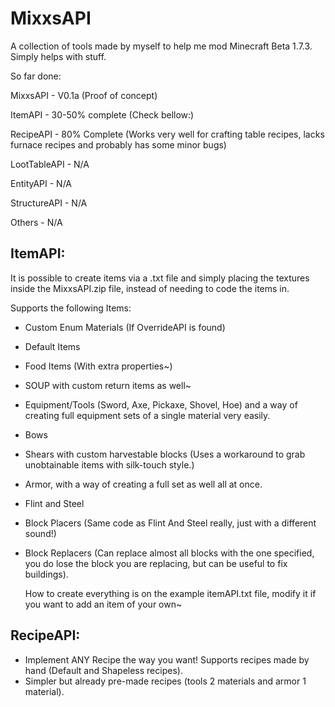 # MixxsAPI

A collection of tools made by myself to help me mod Minecraft Beta 1.7.3.
Simply helps with stuff.

So far done:

MixxsAPI     - V0.1a (Proof of concept)

ItemAPI      - 30-50% complete (Check bellow:)

RecipeAPI    - 80% Complete (Works very well for crafting table recipes, lacks furnace recipes and probably has some minor bugs)

LootTableAPI - N/A

EntityAPI    - N/A

StructureAPI - N/A

Others       - N/A


## ItemAPI:
  It is possible to create items via a .txt file and simply placing the textures inside the MixxsAPI.zip file, instead of needing to code the items in.
  
  Supports the following Items:
  * Custom Enum Materials (If OverrideAPI is found)
  * Default Items
  * Food Items (With extra properties~)
  * SOUP with custom return items as well~
  * Equipment/Tools (Sword, Axe, Pickaxe, Shovel, Hoe) and a way of creating full equipment sets of a single material very easily.
  * Bows
  * Shears with custom harvestable blocks (Uses a workaround to grab unobtainable items with silk-touch style.)
  * Armor, with a way of creating a full set as well all at once.
  * Flint and Steel
  * Block Placers (Same code as Flint And Steel really, just with a different sound!)
  * Block Replacers (Can replace almost all blocks with the one specified, you do lose the block you are replacing, but can be useful to fix buildings).
    
    How to create everything is on the example itemAPI.txt file, modify it if you want to add an item of your own~

## RecipeAPI:
 * Implement ANY Recipe the way you want! Supports recipes made by hand (Default and Shapeless recipes).
* Simpler but already pre-made recipes (tools 2 materials and armor 1 material).
